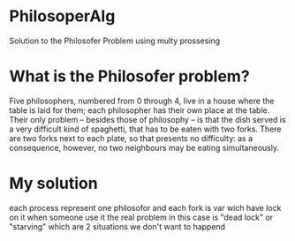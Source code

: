 # PhilosoperAlg
Solution to the Philosofer Problem using multy prossesing

# What is the Philosofer problem?
Five philosophers, numbered from 0 through 4, live in a house where the table is laid for them; each philosopher has their own place at the table. Their only problem – besides those of philosophy – is that the dish served is a very difficult kind of spaghetti, that has to be eaten with two forks. There are two forks next to each plate, so that presents no difficulty: as a consequence, however, no two neighbours may be eating simultaneously.

# My solution 
each process represent one philosofor and each fork is var wich have lock on it when someone use it 
the real problem in this case is "dead lock" or "starving" which are 2 situations we don't want to happend
